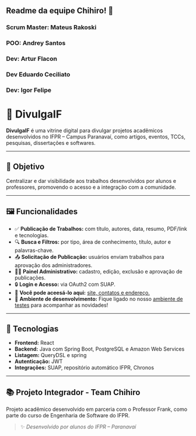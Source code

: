 ## Readme da equipe Chihiro! 👋

### Scrum Master: Mateus Rakoski
### POO: Andrey Santos
### Dev: Artur Flacon
### Dev Eduardo Ceciliato
### Dev: Igor Felipe

# 📢 DivulgaIF

**DivulgaIF** é uma vitrine digital para divulgar projetos acadêmicos desenvolvidos no IFPR – Campus Paranavaí, como artigos, eventos, TCCs, pesquisas, dissertações e softwares.

---

## 🎯 Objetivo

Centralizar e dar visibilidade aos trabalhos desenvolvidos por alunos e professores, promovendo o acesso e a integração com a comunidade.

---

## 🖼️ Funcionalidades

- ✅ **Publicação de Trabalhos:** com título, autores, data, resumo, PDF/link e tecnologias.
- 🔍 **Busca e Filtros:** por tipo, área de conhecimento, título, autor e palavras-chave.
- 📤 **Solicitação de Publicação:** usuários enviam trabalhos para aprovação dos administradores.
- 👨‍💼 **Painel Administrativo:** cadastro, edição, exclusão e aprovação de publicações.
- 🔒 **Login e Acesso:** via OAuth2 com SUAP.
- 📌 **Você pode aceesá-lo aqui:** [site, contatos e endereço.](https://divulgaif.com.br)
- 🔨 **Ambiente de desenvolvimento:** Fique ligado no nosso [ambiente de testes](https://desenvolvimento.divulgaif.com.br) para acompanhar as novidades!

---

## 🧠 Tecnologias

- **Frontend:** React
- **Backend:** Java com Spring Boot, PostgreSQL e Amazon Web Services  
- **Listagem:** QueryDSL e spring  
- **Autenticação:** JWT  
- **Integrações:** SUAP, repositório automático IFPR, Chronos

---

## 📚 Projeto Integrador - Team Chihiro

Projeto acadêmico desenvolvido em parceria com o Professor Frank, como parte do curso de Engenharia de Software do IFPR.

> ✨ *Desenvolvido por alunos do IFPR – Paranavaí*

